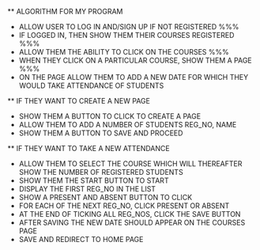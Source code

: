  ** ALGORITHM FOR MY PROGRAM
 * ALLOW USER TO LOG IN AND/SIGN UP IF NOT REGISTERED   %%%
 * IF LOGGED IN, THEN SHOW THEM THEIR COURSES REGISTERED    %%%
 * ALLOW THEM THE ABILITY TO CLICK ON THE COURSES     %%%
 * WHEN THEY CLICK ON A PARTICULAR COURSE, SHOW THEM A PAGE %%%
 * ON THE PAGE ALLOW THEM TO ADD A NEW DATE FOR WHICH THEY WOULD TAKE ATTENDANCE OF STUDENTS

** IF THEY WANT TO CREATE A NEW PAGE
* SHOW THEM A BUTTON TO CLICK TO CREATE A PAGE
* ALLOW THEM TO ADD A NUMBER OF STUDENTS REG_NO, NAME
* SHOW THEM A BUTTON TO SAVE AND PROCEED

** IF THEY WANT TO TAKE A NEW ATTENDANCE
* ALLOW THEM TO SELECT THE COURSE WHICH WILL THEREAFTER SHOW THE NUMBER OF REGISTERED STUDENTS
* SHOW THEM THE START BUTTON TO START
* DISPLAY THE FIRST REG_NO IN THE LIST
* SHOW A PRESENT AND ABSENT BUTTON TO CLICK
* FOR EACH OF THE NEXT REG_NO, CLICK PRESENT OR ABSENT
* AT THE END OF TICKING ALL REG_NOS, CLICK THE SAVE BUTTON
* AFTER SAVING THE NEW DATE SHOULD APPEAR ON THE COURSES PAGE 
* SAVE AND REDIRECT TO HOME PAGE
